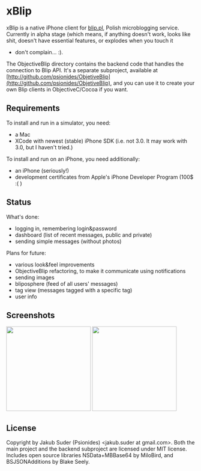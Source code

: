 # xBlip

xBlip is a native iPhone client for [blip.pl](http://blip.pl), Polish microblogging service. Currently in alpha stage
(which means, if anything doesn't work, looks like shit, doesn't have essential features, or explodes when you touch it
- don't complain... :).

The ObjectiveBlip directory contains the backend code that handles the connection to Blip API. It's a separate
subproject, available at [http://github.com/psionides/ObjetiveBlip](http://github.com/psionides/ObjetiveBlip), and you
can use it to create your own Blip clients in ObjectiveC/Cocoa if you want.

## Requirements

To install and run in a simulator, you need:

* a Mac
* XCode with newest (stable) iPhone SDK (i.e. not 3.0. It may work with 3.0, but I haven't tried.)

To install and run on an iPhone, you need additionally:

* an iPhone (seriously!)
* development certificates from Apple's iPhone Developer Program (100$ :( )

## Status

What's done:

* logging in, remembering login&password
* dashboard (list of recent messages, public and private)
* sending simple messages (without photos)

Plans for future:

* various look&feel improvements
* ObjectiveBlip refactoring, to make it communicate using notifications
* sending images
* bliposphere (feed of all users' messages)
* tag view (messages tagged with a specific tag)
* user info

## Screenshots

<a href="http://psionides.github.com/xblip/xblip_screen_login_24.05.2009.png"><img src="http://psionides.github.com/xblip/xblip_screen_login_24.05.2009.png" width="225" /></a> <a href="http://psionides.github.com/xblip/xblip_screen_dashboard_24.05.2009.png"><img src="http://psionides.github.com/xblip/xblip_screen_dashboard_24.05.2009.png" width="225" /></a>

## License

Copyright by Jakub Suder (Psionides) <jakub.suder at gmail.com>. Both the main project and the backend subproject are
licensed under MIT license.
Includes open source libraries NSData+MBBase64 by MiloBird, and BSJSONAdditions by Blake Seely.
